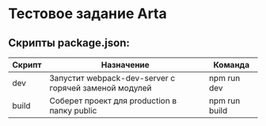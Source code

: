 # Тестовое задание Arta

## Скрипты package.json:

| Скрипт | Назначение | Команда |
| ------ | ------ | ------ |
| dev | Запустит webpack-dev-server с горячей заменой модулей | npm run dev |
| build | Соберет проект для production в папку public | npm run build |
